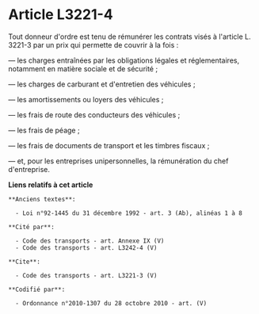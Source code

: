 # Article L3221-4

Tout donneur d'ordre est tenu de rémunérer les contrats visés à l'article L. 3221-3 par un prix qui permette de couvrir à la
fois : 

― les charges entraînées par les obligations légales et réglementaires, notamment en matière sociale et de sécurité ; 

― les charges de carburant et d'entretien des véhicules ; 

― les amortissements ou loyers des véhicules ; 

― les frais de route des conducteurs des véhicules ; 

― les frais de péage ; 

― les frais de documents de transport et les timbres fiscaux ; 

― et, pour les entreprises unipersonnelles, la rémunération du chef d'entreprise.

**Liens relatifs à cet article**

	**Anciens textes**:

	  - Loi n°92-1445 du 31 décembre 1992 - art. 3 (Ab), alinéas 1 à 8

	**Cité par**:

	  - Code des transports - art. Annexe IX (V)
	  - Code des transports - art. L3242-4 (V)

	**Cite**:

	  - Code des transports - art. L3221-3 (V)

	**Codifié par**:

	  - Ordonnance n°2010-1307 du 28 octobre 2010 - art. (V)
